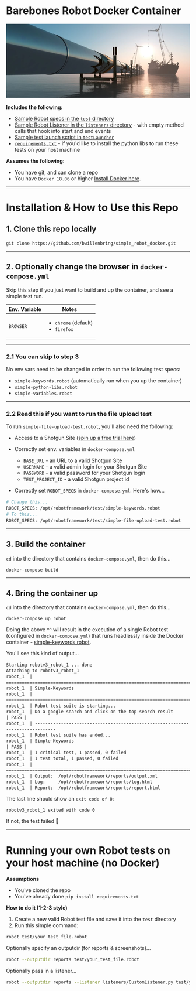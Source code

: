 # Barebones Robot Docker Container


[repoImage]: fixtures/pipeline.jpg "Barebones Robot Docker Container"

![repoImage]

**Includes the following:**
- [Sample Robot specs in the `test` directory](test/)
- [Sample Robot Listener in the `listeners` directory](listeners/CustomListener.py) - with empty method calls that hook into start and end events
- [Sample test launch script in `testLauncher`](testLauncher/testLauncher.py)
- [`requirements.txt`](requirements.txt) - if you'd like to install the python libs to run these tests on your host machine

**Assumes the following:**
- You have git, and can clone a repo
- You have `Docker 18.06` or higher [Install Docker here](https://docs.docker.com/install/).

----

# Installation & How to Use this Repo
## 1. Clone this repo locally
```
git clone https://github.com/bwillenbring/simple_robot_docker.git
```

----

## 2. Optionally change the browser in `docker-compose.yml`
Skip this step if you just want to build and up the container, and see a simple test run.

| Env. Variable | Notes |
| ------------- | ----- |
| `BROWSER` | <ul><li>`chrome` (default)</li><li>`firefox`</li></ul> |

----

### 2.1 You can skip to step 3
No env vars need to be changed in order to run the following test specs:
- `simple-keywords.robot` (automatically run when you up the container)
- `simple-python-libs.robot`
- `simple-variables.robot`

----

### 2.2 Read this if you want to run the file upload test
To run `simple-file-upload-test.robot`, you'll also need the following:
- Access to a Shotgun Site ([spin up a free trial here](https://www.shotgunsoftware.com/trial/))
- Correctly set env. variables in `docker-compose.yml`
  - `BASE_URL` - an URL to a valid Shotgun Site
  - `USERNAME` - a valid admin login for your Shotgun Site
  - `PASSWORD` - a valid password for your Shotgun login
  - `TEST_PROJECT_ID` - a valid Shotgun project id


- Correctly set `ROBOT_SPECS` in `docker-compose.yml`. Here's how...
```bash
# Change this...
ROBOT_SPECS: /opt/robotframework/test/simple-keywords.robot
# To this...
ROBOT_SPECS: /opt/robotframework/test/simple-file-upload-test.robot
```

----

## 3. Build the container
`cd` into the directory that contains `docker-compose.yml`, then do this...
```
docker-compose build
```

----

## 4. Bring the container up
`cd` into the directory that contains `docker-compose.yml`, then do this...
```
docker-compose up robot
```
Doing the above ^^ will result in the execution of a single Robot test (configured in `docker-compose.yml`) that runs headlessly inside the Docker container - [simple-keywords.robot](test/simple-keywords.robot).

You'll see this kind of output...
```
Starting robotv3_robot_1 ... done
Attaching to robotv3_robot_1
robot_1  | ==============================================================================
robot_1  | Simple-Keywords                                                               
robot_1  | ==============================================================================
robot_1  | Robot test suite is starting...
robot_1  | Do a google search and click on the top search result                 | PASS |
robot_1  | ------------------------------------------------------------------------------
robot_1  | Robot test suite has ended...
robot_1  | Simple-Keywords                                                       | PASS |
robot_1  | 1 critical test, 1 passed, 0 failed
robot_1  | 1 test total, 1 passed, 0 failed
robot_1  | ==============================================================================
robot_1  | Output:  /opt/robotframework/reports/output.xml
robot_1  | Log:     /opt/robotframework/reports/log.html
robot_1  | Report:  /opt/robotframework/reports/report.html
```
The last line should show an `exit code of 0`:
```
robotv3_robot_1 exited with code 0
```
If not, the test failed :grimacing:

----

# Running your own Robot tests on your host machine (no Docker)
**Assumptions**
- You've cloned the repo
- You've already done `pip install requirements.txt`

**How to do it (1-2-3 style)**

1. Create a new valid Robot test file and save it into the `test` directory
1. Run this simple command: <br/>
```bash
robot test/your_test_file.robot
```
Optionally specify an outputdir (for reports & screenshots)...
```bash
robot --outputdir reports test/your_test_file.robot
```
Optionally pass in a listener...
```bash
robot --outputdir reports --listener listeners/CustomListener.py test/your_test_file.robot
```
